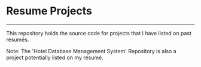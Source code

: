 # Resume Projects

---
This repository holds the source code for projects that I have listed on past résumés.

Note: The 'Hotel Database Management System' Repository is also a project potentially listed on my résumé.
